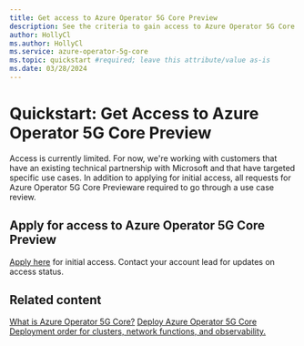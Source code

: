 ```yaml
---
title: Get access to Azure Operator 5G Core Preview
description: See the criteria to gain access to Azure Operator 5G Core Preview subscription, and apply for access.
author: HollyCl
ms.author: HollyCl
ms.service: azure-operator-5g-core
ms.topic: quickstart #required; leave this attribute/value as-is
ms.date: 03/28/2024
---
```


# Quickstart: Get Access to Azure Operator 5G Core Preview

Access is currently limited. For now, we're working with customers that have an existing technical partnership with Microsoft and that have targeted specific use cases. In addition to applying for initial access, all requests for Azure Operator 5G Core Previeware required to go through a use case review.

## Apply for access to Azure Operator 5G Core Preview

[Apply here](https://aka.ms/AO5GC-Activation-Request) for initial access. Contact your account lead for updates on access status.

## Related content

[What is Azure Operator 5G Core?](overview-product.md)
[Deploy Azure Operator 5G Core](quickstart-deploy-5g-core.md)
[Deployment order for clusters, network functions, and observability.](concept-deployment-order.md)
